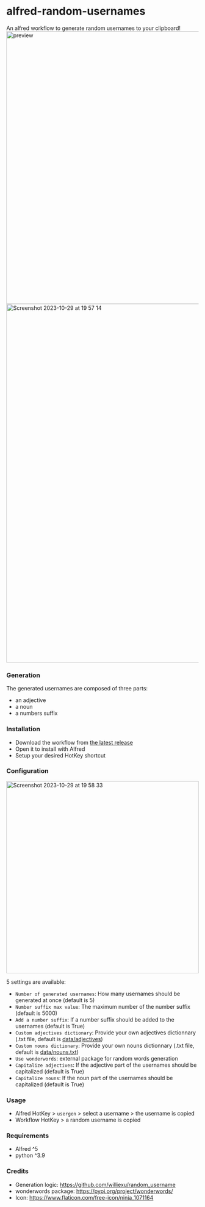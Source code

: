# alfred-random-usernames
An alfred workflow to generate random usernames to your clipboard!
<img width="715" alt="preview" src="https://github.com/Alhuin/alfred-random-usernames/assets/29608747/e45cea86-49a9-4a2a-b37a-5156357edaae">
<img width="941" alt="Screenshot 2023-10-29 at 19 57 14" src="https://github.com/Alhuin/alfred-random-usernames/assets/29608747/f53a926b-561d-4368-8800-e4440560b8a0">

### Generation
The generated usernames are composed of three parts:
- an adjective
- a noun
- a numbers suffix

### Installation
- Download the workflow from [the latest release](https://github.com/Alhuin/alfred-random-usernames/releases/latest)
- Open it to install with Alfred
- Setup your desired HotKey shortcut

### Configuration
<img width="504" alt="Screenshot 2023-10-29 at 19 58 33" src="https://github.com/Alhuin/alfred-random-usernames/assets/29608747/3951b431-18e3-4036-9fc7-f710ad2f5fdd">

5 settings are available:
- `Number of generated usernames`: How many usernames should be generated at once (default is 5)
- `Number suffix max value`: The maximum number of the number suffix (default is 5000)
- `Add a number suffix`: If a number suffix should be added to the usernames (default is True)
- `Custom adjectives dictionary`: Provide your own adjectives dictionnary (.txt file, default is [data/adjectives](data/adjectives.txt))
- `Custom nouns dictionary`: Provide your own nouns dictionnary (.txt file, default is [data/nouns.txt](data/nouns.txt))
- `Use wonderwords`: external package for random words generation
- `Capitalize adjectives`: If the adjective part of the usernames should be capitalized (default is True)
- `Capitalize nouns`: If the noun part of the usernames should be capitalized (default is True)

### Usage
- Alfred HotKey > `usergen` > select a username > the username is copied
- Workflow HotKey > a random username is copied


### Requirements
- Alfred ^5
- python ^3.9

### Credits
- Generation logic: https://github.com/williexu/random_username
- wonderwords package: https://pypi.org/project/wonderwords/
- Icon: https://www.flaticon.com/free-icon/ninja_1071164
